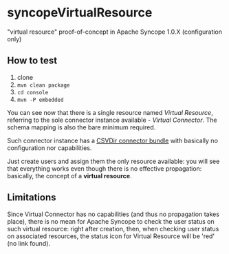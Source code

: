syncopeVirtualResource
======================

"virtual resource" proof-of-concept in Apache Syncope 1.0.X (configuration only)

## How to test
 1. clone
 1. ```mvn clean package```
 1. ```cd console```
 1. ```mvn -P embedded```

You can see now that there is a single resource named *Virtual Resource*, referring to the sole connector
instance available - *Virtual Connector*. The schema mapping is also the bare minimum required.

Such connector instance has a [CSVDir connector bundle](https://code.google.com/p/connid/wiki/CSVDirectory) 
with basically no configuration nor capabilities.

Just create users and assign them the only resource available: you will see that everything works even
though there is no effective propagation: basically, the concept of a **virtual resource**.

## Limitations
Since Virtual Connector has no capabilities (and thus no propagation takes place), there is no mean for 
Apache Syncope to check the user status on such virtual resource: right after creation, then, when 
checking user status on associated resources, the status icon for Virtual Resource will be 'red' (no link
found).
